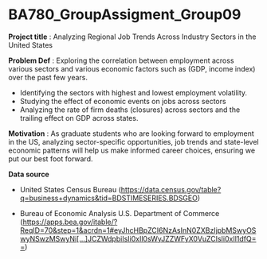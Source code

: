 # BA780_GroupAssigment_Group09

**Project title** : Analyzing Regional Job Trends Across Industry Sectors in the United States

**Problem Def** : Exploring the correlation between employment across various sectors and various economic factors such as (GDP, income index) over the past few years.

* Identifying the sectors with highest and lowest employment volatility.
* Studying the effect of economic events on jobs across sectors
* Analyzing the rate of firm deaths (closures) across sectors and the trailing effect on GDP across states.


**Motivation** : As graduate students who are looking forward to employment in the US, analyzing sector-specific opportunities, job trends and state-level economic patterns will help us make informed career choices, ensuring we put our best foot forward.

**Data source** 

* United States Census Bureau (https://data.census.gov/table?q=business+dynamics&tid=BDSTIMESERIES.BDSGEO)
  
* Bureau of Economic Analysis U.S. Department of Commerce (https://apps.bea.gov/itable/?ReqID=70&step=1&acrdn=1#eyJhcHBpZCI6NzAsInN0ZXBzIjpbMSwyOSwyNSwzMSwyNi[…]JCZWdpbiIsIi0xIl0sWyJZZWFyX0VuZCIsIi0xIl1dfQ==)
